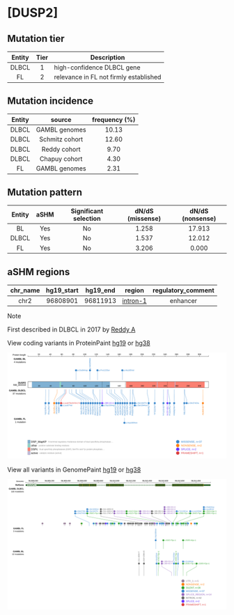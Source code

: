 # [DUSP2]

## Mutation tier

|Entity|Tier|Description                           |
|:------:|:----:|--------------------------------------|
|DLBCL |1   |high-confidence DLBCL gene            |
|FL    |2   |relevance in FL not firmly established|
## Mutation incidence

|Entity|source        |frequency (%)|
|:------:|:--------------:|:-------------:|
|DLBCL |GAMBL genomes |10.13        |
|DLBCL |Schmitz cohort|12.60        |
|DLBCL |Reddy cohort  | 9.70        |
|DLBCL |Chapuy cohort | 4.30        |
|FL    |GAMBL genomes | 2.31        |

## Mutation pattern

|Entity|aSHM|Significant selection|dN/dS (missense)|dN/dS (nonsense)|
|:------:|:----:|:---------------------:|:----------------:|:----------------:|
|BL    |Yes |No                   |1.258           |17.913          |
|DLBCL |Yes |No                   |1.537           |12.012          |
|FL    |Yes |No                   |3.206           | 0.000          |

## aSHM regions

|chr_name|hg19_start|hg19_end|region                                                                                        |regulatory_comment|
|:--------:|:----------:|:--------:|:----------------------------------------------------------------------------------------------:|:------------------:|
|chr2    |96808901  |96811913|[intron-1](https://genome.ucsc.edu/s/rdmorin/GAMBL%20hg19?position=chr2%3A96808901%2D96811913)|enhancer          |

> [!NOTE]
> First described in DLBCL in 2017 by [Reddy A](https://pubmed.ncbi.nlm.nih.gov/28985567)


View coding variants in ProteinPaint [hg19](https://www.bcgsc.ca/downloads/morinlab/GAMBL/test/genes/DUSP2_protein.html)  or [hg38](https://www.bcgsc.ca/downloads/morinlab/GAMBL/test/genes/DUSP2_protein_hg38.html)

![image](images/proteinpaint/DUSP2_NM_004418.svg)

View all variants in GenomePaint [hg19](https://www.bcgsc.ca/downloads/morinlab/GAMBL/test/genes/DUSP2.html)  or [hg38](https://www.bcgsc.ca/downloads/morinlab/GAMBL/test/genes/DUSP2_hg38.html)

![image](images/proteinpaint/DUSP2.svg)
